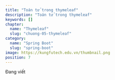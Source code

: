 ```yaml
---
title: "Toán tử trong thymeleaf"
description: "Toán tử trong thymeleaf"
keywords: []
chapter:
  name: "Thymeleaf"
  slug: "chuong-05-thymeleaf"
category:
  name: "Spring Boot"
  slug: "spring-boot"
image: https://kungfutech.edu.vn/thumbnail.png
position: 7
---
```


Đang viết
